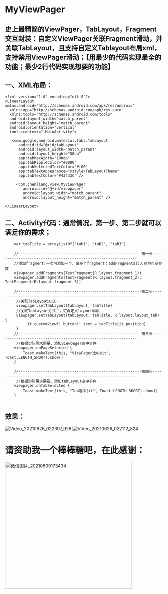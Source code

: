 # MyViewPager
## 史上最精简的ViewPager，TabLayout，Fragment交互封装：自定义ViewPager关联Fragment滑动，并关联TabLayout，且支持自定义Tablayout布局xml，支持禁用ViewPager滑动；【用最少的代码实现最全的功能；最少2行代码实现想要的功能】

## 一、XML布局：
```
<?xml version="1.0" encoding="utf-8"?>  
<LinearLayout xmlns:android="http://schemas.android.com/apk/res/android"  
  xmlns:app="http://schemas.android.com/apk/res-auto"  
  xmlns:tools="http://schemas.android.com/tools"  
  android:layout_width="match_parent"  
  android:layout_height="match_parent"  
  android:orientation="vertical"  
  tools:context=".MainActivity">  
  
   <com.google.android.material.tabs.TabLayout 
      android:id="@+id/tabLayout"  
      android:layout_width="match_parent"  
      android:layout_height="50dp"  
      app:tabMaxWidth="100dp"  
      app:tabRippleColor="#0000"  
      app:tabSelectedTextColor="#f00"  
      app:tabTextAppearance="@style/TabLayoutTheme"  
      app:tabTextColor="#43433C" />  

     <com.chenliang.view.MyViewPager  
        android:id="@+id/viewpager"  
        android:layout_width="match_parent"  
        android:layout_height="match_parent" />  
  
</LinearLayout>
```
  
## 二、Activity代码：通常情况，第一步、第二步就可以满足你的需求；

```
    var tabTitle = arrayListOf("tab1", "tab2", "tab3")  
    
    //-------------------------------------------------------第一步---------------------------------------------------------------
    //添加fragment:一次可添加一个、或多个fragment；addFragments()入参为可变参数
    viewpager.addFragments(TestFragment(R.layout.fragment_1))  
    viewpager.addFragments(TestFragment(R.layout.fragment_2), TestFragment(R.layout.fragment_3))  
    
    //-------------------------------------------------------第二步---------------------------------------------------------------
     //关联TabLayout方式一
     viewpager.setTabLayout(tabLayout, tabTitle)  
     //关联TabLayout方式二，可自定义layout布局
     viewpager.setTabLayout(tabLayout, tabTitle, R.layout.layout_tab) {  
          it.customView!!.button!!.text = tabTitle[it.position]  
     }  
    //-------------------------------------------------------第三步---------------------------------------------------------------    
     //根据实际需求需要，添加viewpager选中事件  
    viewpager.onPageSelected {  
        Toast.makeText(this, "ViewPager选中$it", Toast.LENGTH_SHORT).show()  
    }  
    
    //-------------------------------------------------------第四步---------------------------------------------------------------    
     //根据实际需求需要，添加tabLayout选中事件
    viewpager.onTabSelected {  
        Toast.makeText(this, "Tab选中$it", Toast.LENGTH_SHORT).show()  
    }
    
```

## 效果：
![Video_20210626_022307_926](https://user-images.githubusercontent.com/4067327/123504615-1cfce280-d68d-11eb-8fa8-da1eb827b933.gif)
![Video_20210626_022112_824](https://user-images.githubusercontent.com/4067327/123504612-179f9800-d68d-11eb-83b3-c191023beec3.gif)


# 请资助我一个棒棒糖吧，在此感谢：

<img width="406" alt="微信图片_20210609173434" src="https://user-images.githubusercontent.com/4067327/121332592-989b2780-c94a-11eb-9543-a4e00db3b759.png">


 
